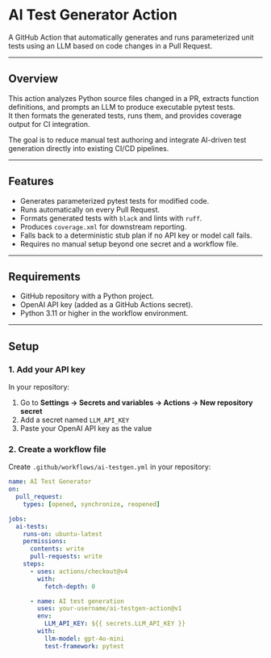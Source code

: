 # AI Test Generator Action

A GitHub Action that automatically generates and runs parameterized unit tests using an LLM based on code changes in a Pull Request.

---

## Overview

This action analyzes Python source files changed in a PR, extracts function definitions, and prompts an LLM to produce executable pytest tests.  
It then formats the generated tests, runs them, and provides coverage output for CI integration.

The goal is to reduce manual test authoring and integrate AI-driven test generation directly into existing CI/CD pipelines.

---

## Features

- Generates parameterized pytest tests for modified code.
- Runs automatically on every Pull Request.
- Formats generated tests with `black` and lints with `ruff`.
- Produces `coverage.xml` for downstream reporting.
- Falls back to a deterministic stub plan if no API key or model call fails.
- Requires no manual setup beyond one secret and a workflow file.

---

## Requirements

- GitHub repository with a Python project.
- OpenAI API key (added as a GitHub Actions secret).
- Python 3.11 or higher in the workflow environment.

---

## Setup

### 1. Add your API key

In your repository:

1. Go to **Settings → Secrets and variables → Actions → New repository secret**
2. Add a secret named `LLM_API_KEY`
3. Paste your OpenAI API key as the value

### 2. Create a workflow file

Create `.github/workflows/ai-testgen.yml` in your repository:

```yaml
name: AI Test Generator
on:
  pull_request:
    types: [opened, synchronize, reopened]

jobs:
  ai-tests:
    runs-on: ubuntu-latest
    permissions:
      contents: write
      pull-requests: write
    steps:
      - uses: actions/checkout@v4
        with:
          fetch-depth: 0

      - name: AI test generation
        uses: your-username/ai-testgen-action@v1
        env:
          LLM_API_KEY: ${{ secrets.LLM_API_KEY }}
        with:
          llm-model: gpt-4o-mini
          test-framework: pytest
